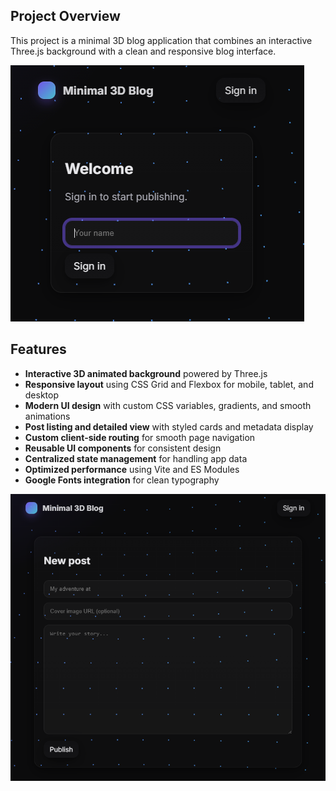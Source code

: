 ## Project Overview
This project is a minimal 3D blog application that combines an interactive Three.js background with a clean and responsive blog interface.

![blog](images/blog2.png)

## Features
- **Interactive 3D animated background** powered by Three.js
- **Responsive layout** using CSS Grid and Flexbox for mobile, tablet, and desktop
- **Modern UI design** with custom CSS variables, gradients, and smooth animations
- **Post listing and detailed view** with styled cards and metadata display
- **Custom client-side routing** for smooth page navigation
- **Reusable UI components** for consistent design
- **Centralized state management** for handling app data
- **Optimized performance** using Vite and ES Modules
- **Google Fonts integration** for clean typography

![blog1](images/blog3.png)
